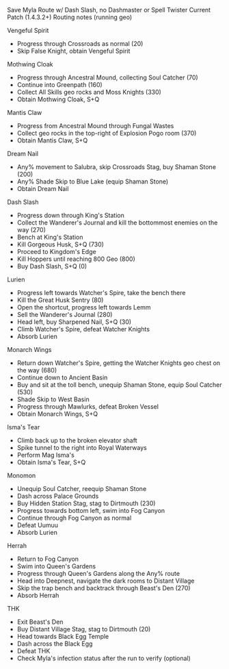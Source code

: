 Save Myla Route w/ Dash Slash, no Dashmaster or Spell Twister
Current Patch (1.4.3.2+)
Routing notes (running geo)

Vengeful Spirit
- Progress through Crossroads as normal (20)
- Skip False Knight, obtain Vengeful Spirit

Mothwing Cloak
- Progress through Ancestral Mound, collecting Soul Catcher (70)
- Continue into Greenpath (160)
- Collect All Skills geo rocks and Moss Knights (330)
- Obtain Mothwing Cloak, S+Q

Mantis Claw
- Progress from Ancestral Mound through Fungal Wastes
- Collect geo rocks in the top-right of Explosion Pogo room (370)
- Obtain Mantis Claw, S+Q

Dream Nail
- Any% movement to Salubra, skip Crossroads Stag, buy Shaman Stone (200)
- Any% Shade Skip to Blue Lake (equip Shaman Stone)
- Obtain Dream Nail

Dash Slash
- Progress down through King's Station
- Collect the Wanderer's Journal and kill the bottommost enemies on the way (270)
- Bench at King's Station
- Kill Gorgeous Husk, S+Q (730)
- Proceed to Kingdom's Edge
- Kill Hoppers until reaching 800 Geo (800)
- Buy Dash Slash, S+Q (0)

Lurien
- Progress left towards Watcher's Spire, take the bench there
- Kill the Great Husk Sentry (80)
- Open the shortcut, progress left towards Lemm
- Sell the Wanderer's Journal (280)
- Head left, buy Sharpened Nail, S+Q (30)
- Climb Watcher's Spire, defeat Watcher Knights
- Absorb Lurien

Monarch Wings
- Return down Watcher's Spire, getting the Watcher Knights geo chest on the way (680)
- Continue down to Ancient Basin
- Buy and sit at the toll bench, unequip Shaman Stone, equip Soul Catcher (530)
- Shade Skip to West Basin
- Progress through Mawlurks, defeat Broken Vessel
- Obtain Monarch Wings, S+Q

Isma's Tear
- Climb back up to the broken elevator shaft
- Spike tunnel to the right into Royal Waterways
- Perform Mag Isma's
- Obtain Isma's Tear, S+Q

Monomon
- Unequip Soul Catcher, reequip Shaman Stone
- Dash across Palace Grounds
- Buy Hidden Station Stag, stag to Dirtmouth (230)
- Progress towards bottom left, swim into Fog Canyon
- Continue through Fog Canyon as normal
- Defeat Uumuu
- Absorb Lurien

Herrah
- Return to Fog Canyon
- Swim into Queen's Gardens
- Progress through Queen's Gardens along the Any% route
- Head into Deepnest, navigate the dark rooms to Distant Village
- Skip the trap bench and backtrack through Beast's Den (270)
- Absorb Herrah

THK
- Exit Beast's Den
- Buy Distant Village Stag, stag to Dirtmouth (20)
- Head towards Black Egg Temple
- Dash across the Black Egg
- Defeat THK
- Check Myla's infection status after the run to verify (optional)